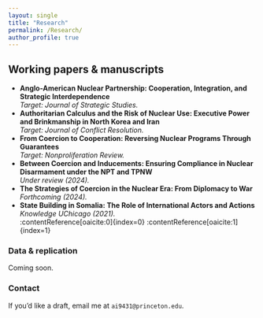 ```yaml
---
layout: single
title: "Research"
permalink: /Research/
author_profile: true
---
```


## Working papers & manuscripts

- **Anglo-American Nuclear Partnership: Cooperation, Integration, and Strategic Interdependence**  
  *Target: Journal of Strategic Studies.*  
- **Authoritarian Calculus and the Risk of Nuclear Use: Executive Power and Brinkmanship in North Korea and Iran**  
  *Target: Journal of Conflict Resolution.*  
- **From Coercion to Cooperation: Reversing Nuclear Programs Through Guarantees**  
  *Target: Nonproliferation Review.*  
- **Between Coercion and Inducements: Ensuring Compliance in Nuclear Disarmament under the NPT and TPNW**  
  *Under review (2024).*  
- **The Strategies of Coercion in the Nuclear Era: From Diplomacy to War**  
  *Forthcoming (2024).*  
- **State Building in Somalia: The Role of International Actors and Actions**  
  *Knowledge UChicago (2021).*  
:contentReference[oaicite:0]{index=0} :contentReference[oaicite:1]{index=1}

### Data & replication
Coming soon.

### Contact
If you’d like a draft, email me at `ai9431@princeton.edu`.
